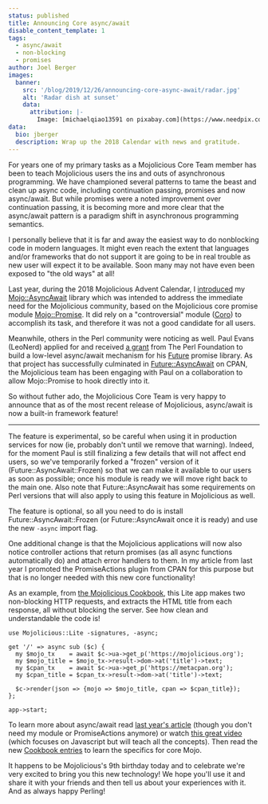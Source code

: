 ```yaml
---
status: published
title: Announcing Core async/await
disable_content_template: 1
tags:
  - async/await
  - non-blocking
  - promises
author: Joel Berger
images:
  banner:
    src: '/blog/2019/12/26/announcing-core-async-await/radar.jpg'
    alt: 'Radar dish at sunset'
    data:
      attribution: |-
        Image: [michaelqiao13591 on pixabay.com](https://www.needpix.com/photo/1768752/radar-blue-cozy-gorgeous-free-pictures-free-photos-free-images-royalty-free-free-illustrations)
data:
  bio: jberger
  description: Wrap up the 2018 Calendar with news and gratitude.
---
```

For years one of my primary tasks as a Mojolicious Core Team member has been to teach Mojolicious users the ins and outs of asynchronous programming.
We have championed several patterns to tame the beast and clean up async code, including continuation passing, promises and now async/await.
But while promises were a noted improvement over continuation passing, it is becoming more and more clear that the async/await pattern is a paradigm shift in asynchronous programming semantics.

I personally believe that it is far and away the easiest way to do nonblocking code in modern languages.
It might even reach the extent that languages and/or frameworks that do not support it are going to be in real trouble as new user will expect it to be available.
Soon many may not have even been exposed to "the old ways" at all!

Last year, during the 2018 Mojolicious Advent Calendar, I [introduced](https://mojolicious.io/blog/2018/12/24/async-await-the-mojo-way/) my [Mojo::AsyncAwait](https://metacpan.org/pod/Mojo::AsyncAwait) library which was intended to address the immediate need for the Mojolicious community, based on the Mojolicious core promise module [Mojo::Promise](https://mojolicious.org/perldoc/Mojo/Promise).
It did rely on a "controversial" module ([Coro](https://metacpan.org/pod/Coro)) to accomplish its task, and therefore it was not a good candidate for all users.

Meanwhile, others in the Perl community were noticing as well.
Paul Evans (LeoNerd) applied for and received [a grant](https://news.perlfoundation.org/post/grant_proposal_futureasyncawai) from The Perl Foundation to build a low-level async/await mechanism for his [Future](https://metacpan.org/pod/Future) promise library.
As that project has successfully culminated in [Future::AsyncAwait](https://metacpan.org/pod/Future::AsyncAwait) on CPAN, the Mojolicious team has been engaging with Paul on a collaboration to allow Mojo::Promise to hook directly into it.

So without futher ado, the Mojolicious Core Team is very happy to announce that as of the most recent release of Mojolicious, async/await is now a built-in framework feature!

---

The feature is experimental, so be careful when using it in production services for now (ie, probably don't until we remove that warning).
Indeed, for the moment Paul is still finalizing a few details that will not affect end users, so we've temporarily forked a "frozen" version of it (Future::AsyncAwait::Frozen) so that we can make it available to our users as soon as possible; once his module is ready we will move right back to the main one.
Also note that Future::AsyncAwait has some requirements on Perl versions that will also apply to using this feature in Mojolicious as well.

The feature is optional, so all you need to do is install Future::AsyncAwait::Frozen (or Future::AsyncAwait once it is ready) and use the new `-async` import flag.

One additional change is that the Mojolicious applications will now also notice controller actions that return promises (as all async functions automatically do) and attach error handlers to them.
In my article from last year I promoted the PromiseActions plugin from CPAN for this purpose but that is no longer needed with this new core functionality!

As an example, from [the Mojolicious Cookbook](https://mojolicious.org/perldoc/Mojolicious/Guides/Cookbook#async-await), this Lite app makes two non-blocking HTTP requests, and extracts the HTML title from each response, all without blocking the server.
See how clean and understandable the code is!

    use Mojolicious::Lite -signatures, -async;

    get '/' => async sub ($c) {
      my $mojo_tx    = await $c->ua->get_p('https://mojolicious.org');
      my $mojo_title = $mojo_tx->result->dom->at('title')->text;
      my $cpan_tx    = await $c->ua->get_p('https://metacpan.org');
      my $cpan_title = $cpan_tx->result->dom->at('title')->text;

      $c->render(json => {mojo => $mojo_title, cpan => $cpan_title});
    };

    app->start;

To learn more about async/await read [last year's article](https://mojolicious.io/blog/2018/12/24/async-await-the-mojo-way/) (though you don't need my module or PromiseActions anymore) or watch [this great video](https://www.youtube.com/watch?v=gB-OmN1egV8) (which focuses on Javascript but will teach all the concepts).
Then read the new [Cookbook entries](https://mojolicious.org/perldoc/Mojolicious/Guides/Cookbook#async-await) to learn the specifics for core Mojo.

It happens to be Mojolicious's 9th birthday today and to celebrate we're very excited to bring you this new technology!
We hope you'll use it and share it with your friends and then tell us about your experiences with it.
And as always happy Perling!
